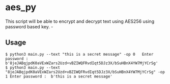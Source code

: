 # aes_py
This script will be able to encrypt and decrypt text using AES256 using password based key. -

## Usage
`
$ python3 main.py --text "this is a secret message" -op 0  
Enter password : 
b'8jeJABqjpdK0aVExWZars2Uzd+vBZIWQFRvdIqt5DJz3X/bSuHBnX4YW7MjYCrSg'  
$ python3 main.py --text "8jeJABqjpdK0aVExWZars2Uzd+vBZIWQFRvdIqt5DJz3X/bSuHBnX4YW7MjYCrSg" -op 1
Enter password : 
b'this is a secret message'
`